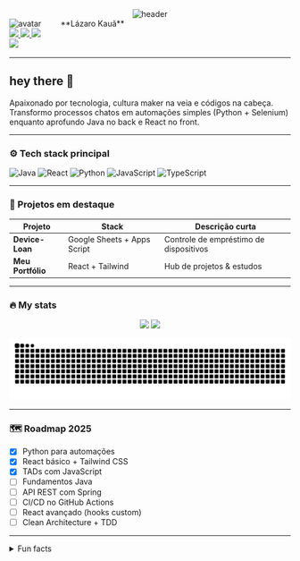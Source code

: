 <!-- HEADER / BANNER -->
<div align="center">
  <img src="https://capsule-render.vercel.app/api?type=waving&height=180&color=0:03001C,100:5B8FB9&text=L%C3%A1zaro%20Kau%C3%A3&fontColor=FFFFFF&fontSize=45&fontAlignY=35&desc=Full%20Stack%20Dev&descAlignY=60" alt="header" />
</div>

<!-- AVATAR + NOME CURTO -->
<img align="left" width="80" src="https://avatars.githubusercontent.com/u/132157522?v=4" alt="avatar" />
&nbsp;&nbsp;&nbsp;**Lázaro Kauã**

<br clear="both"/>

<!-- SOCIALS -->
<div align="left">
  <a href="https://www.linkedin.com/in/lazarokaua/" target="_blank">
    <img src="https://img.shields.io/static/v1?message=LinkedIn&logo=linkedin&label=&color=0077B5&logoColor=white&labelColor=&style=for-the-badge" height="25" />
  </a>
  <a href="https://www.youtube.com/@LazaroKaua7" target="_blank">
    <img src="https://img.shields.io/static/v1?message=YouTube&logo=youtube&label=&color=FF0000&logoColor=white&labelColor=&style=for-the-badge" height="25" />
  </a>
  <a href="https://mail.google.com/mail/?view=cm&to=lazarokaua22@gmail.com" target="_blank">
    <img src="https://img.shields.io/static/v1?message=Gmail&logo=gmail&label=&color=D14836&logoColor=white&labelColor=&style=for-the-badge" height="25" />
  </a>
</div>

<!-- VISITOR COUNTER -->
<div align="left">
  <img src="https://visitor-badge.laobi.icu/badge?page_id=Lazarokaua.Lazarokaua" />
</div>

---

## hey there 👋

Apaixonado por tecnologia, cultura maker na veia e códigos na cabeça.  
Transformo processos chatos em automações simples (Python + Selenium) enquanto aprofundo Java no back e React no front.

---

### ⚙️ Tech stack principal
![Java](https://img.shields.io/badge/Java-301E67?style=for-the-badge&logo=openjdk&logoColor=white)
![React](https://img.shields.io/badge/React-5B8FB9?style=for-the-badge&logo=react&logoColor=white)
![Python](https://img.shields.io/badge/Python-B6EADA?style=for-the-badge&logo=python&logoColor=03001C)
![JavaScript](https://img.shields.io/badge/JavaScript-F7DF1E?style=for-the-badge&logo=javascript&logoColor=03001C)
![TypeScript](https://img.shields.io/badge/TypeScript-03001C?style=for-the-badge&logo=typescript&logoColor=B6EADA)

---

### 🚀 Projetos em destaque
| Projeto | Stack | Descrição curta |
|---------|-------|-----------------|
| **Device-Loan** | Google Sheets + Apps Script | Controle de empréstimo de dispositivos |
| **Meu Portfólio** | React + Tailwind | Hub de projetos & estudos |

---

### 🔥 My stats
<p align="center">
  <img src="https://github-readme-stats.vercel.app/api?username=Lazarokaua&show_icons=true&theme=github_dark&title_color=5B8FB9&icon_color=B6EADA&text_color=FFFFFF&bg_color=03001C" height="170" />
  <img src="https://streak-stats.demolab.com?user=Lazarokaua&theme=dark&hide_border=false&border_radius=5" height="170" />
</p>

<!-- SNAKE ANIMATION -->
<p align="center">
  <img src="https://raw.githubusercontent.com/Lazarokaua/Lazarokaua/output/snake.svg" alt="Snake animation" />
</p>

---

### 🗺️ Roadmap 2025
- [x] Python para automações  
- [x] React básico + Tailwind CSS  
- [x] TADs com JavaScript  
- [ ] Fundamentos Java  
- [ ] API REST com Spring  
- [ ] CI/CD no GitHub Actions  
- [ ] React avançado (hooks custom)  
- [ ] Clean Architecture + TDD  

---

<details>
  <summary>Fun facts</summary>

  * Team dark-theme forever  
  * Live long and code 🖖  
    <br><img src="images/spock.gif" width="80" alt="Spock gif" />
  * Drum pra resetar a mente  
  * Frase preferida: **“Faça do silêncio o seu mais alto esbravejar.”**
</details>
